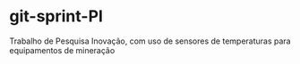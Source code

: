 # git-sprint-PI
Trabalho de Pesquisa Inovação, com uso de sensores de temperaturas para equipamentos de mineração
